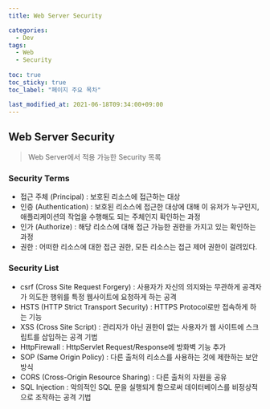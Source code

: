```yaml
---
title: Web Server Security

categories:
  - Dev
tags:
  - Web
  - Security
  
toc: true
toc_sticky: true
toc_label: "페이지 주요 목차"

last_modified_at: 2021-06-18T09:34:00+09:00
---
```


## Web Server Security ##

> Web Server에서 적용 가능한 Security 목록

### Security Terms ###

- 접근 주체 (Principal) : 보호된 리소스에 접근하는 대상
- 인증 (Authentication) : 보호된 리소스에 접근한 대상에 대해 이 유저가 누구인지, 애플리케이션의 작업을 수행해도 되는 주체인지 확인하는 과정
- 인가 (Authorize) : 해당 리소스에 대해 접근 가능한 권한을 가지고 있는 확인하는 과정
- 권한 : 어떠한 리소스에 대한 접근 권한, 모든 리소스는 접근 제어 권한이 걸려있다.

### Security List ###

- csrf (Cross Site Request Forgery) : 사용자가 자신의 의지와는 무관하게 공격자가 의도한 행위를 특정 웹사이트에 요청하게 하는 공격
- HSTS (HTTP Strict Transport Security) : HTTPS Protocol로만 접속하게 하는 기능
- XSS (Cross Site Script) : 관리자가 아닌 권한이 없는 사용자가 웹 사이트에 스크립트를 삽입하는 공격 기법
- HttpFirewall : HttpServlet Request/Response에 방화벽 기능 추가
- SOP (Same Origin Policy) : 다른 출처의 리소스를 사용하는 것에 제한하는 보안 방식
- CORS (Cross-Origin Resource Sharing) : 다른 출처의 자원을 공유
- SQL Injection : 악의적인 SQL 문을 실행되게 함으로써 데이터베이스를 비정상적으로 조작하는 공격 기법
